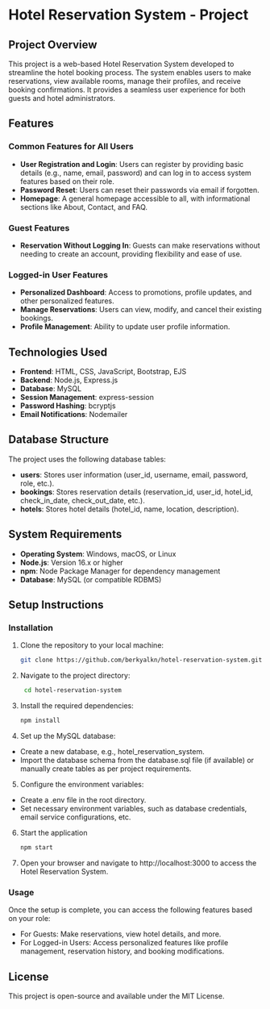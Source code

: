 # Hotel Reservation System - Project

## Project Overview
This project is a web-based Hotel Reservation System developed to streamline the hotel booking process. The system enables users to make reservations, view available rooms, manage their profiles, and receive booking confirmations. It provides a seamless user experience for both guests and hotel administrators.

## Features

### Common Features for All Users
- **User Registration and Login**: Users can register by providing basic details (e.g., name, email, password) and can log in to access system features based on their role.
- **Password Reset**: Users can reset their passwords via email if forgotten.
- **Homepage**: A general homepage accessible to all, with informational sections like About, Contact, and FAQ.

### Guest Features
- **Reservation Without Logging In**: Guests can make reservations without needing to create an account, providing flexibility and ease of use.
  
### Logged-in User Features
- **Personalized Dashboard**: Access to promotions, profile updates, and other personalized features.
- **Manage Reservations**: Users can view, modify, and cancel their existing bookings.
- **Profile Management**: Ability to update user profile information.


## Technologies Used
- **Frontend**: HTML, CSS, JavaScript, Bootstrap, EJS
- **Backend**: Node.js, Express.js
- **Database**: MySQL
- **Session Management**: express-session
- **Password Hashing**: bcryptjs
- **Email Notifications**: Nodemailer

## Database Structure
The project uses the following database tables:
- **users**: Stores user information (user_id, username, email, password, role, etc.).
- **bookings**: Stores reservation details (reservation_id, user_id, hotel_id, check_in_date, check_out_date, etc.).
- **hotels**: Stores hotel details (hotel_id, name, location, description).


## System Requirements
- **Operating System**: Windows, macOS, or Linux
- **Node.js**: Version 16.x or higher
- **npm**: Node Package Manager for dependency management
- **Database**: MySQL (or compatible RDBMS)

## Setup Instructions

### Installation
1. Clone the repository to your local machine:
   ```bash
   git clone https://github.com/berkyalkn/hotel-reservation-system.git

2. Navigate to the project directory:
   ```bash
    cd hotel-reservation-system

3. Install the required dependencies:
   ```bash
   npm install

4. Set up the MySQL database:
+ Create a new database, e.g., hotel_reservation_system.
+ Import the database schema from the database.sql file (if available) or manually create tables as per project requirements.
5. Configure the environment variables:
+ Create a .env file in the root directory.
+ Set necessary environment variables, such as database credentials, email service configurations, etc.

6. Start the application
   ```bash
   npm start
   
7. Open your browser and navigate to http://localhost:3000 to access the Hotel Reservation System.

### Usage
Once the setup is complete, you can access the following features based on your role:
+ For Guests: Make reservations, view hotel details, and more.
+ For Logged-in Users: Access personalized features like profile management, reservation history, and booking modifications.

## License
This project is open-source and available under the MIT License.